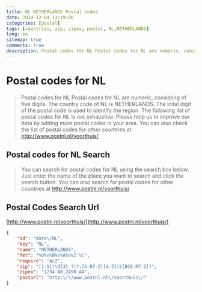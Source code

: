 ```yaml
---
title: NL NETHERLANDS Postal codes 
date: 2024-12-04 13:19:00
categories: [postal]
tags: [countries, zip, zipex, postal, NL,NETHERLANDS]
lang: en
sitemap: true
comments: true
description: Postal codes for NL Postal codes for NL are numeric, consisting of five digits. The country code of NL is NETHERLANDS. The inital digit of the postal code is used to identify the region. The following list of postal codes for NL is not exhaustive. Please help us to improve our data by adding more postal codes in your area. You can also check the list of postal codes for other countries at http://www.postnl.nl/voorthuis/
---
```


# Postal codes for NL
> Postal codes for NL Postal codes for NL are numeric, consisting of five digits. The country code of NL is NETHERLANDS. The inital digit of the postal code is used to identify the region. The following list of postal codes for NL is not exhaustive. Please help us to improve our data by adding more postal codes in your area. You can also check the list of postal codes for other countries at http://www.postnl.nl/voorthuis/

## Postal codes for NL Search 
> You can search for postal codes for NL using the search box below. Just enter the name of the place you want to search and click the search button. You can also search for postal codes for other countries at http://www.postnl.nl/voorthuis/

## Postal Codes Search Url

[http://www.postnl.nl/voorthuis/](http://www.postnl.nl/voorthuis/)
```json
{
    "id": "data\/NL",
    "key": "NL",
    "name": "NETHERLANDS",
    "fmt": "%O%n%N%n%A%n%Z %C",
    "require": "ACZ",
    "zip": "[1-9]\\d{3} ?(?:[A-RT-Z][A-Z]|S[BCE-RT-Z])",
    "zipex": "1234 AB,2490 AA",
    "posturl": "http:\/\/www.postnl.nl\/voorthuis\/"
}
```
